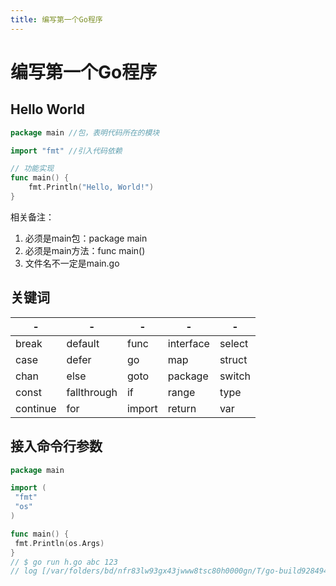 ```yaml
---
title: 编写第一个Go程序
---
```


# 编写第一个Go程序

## Hello World

```go
package main //包，表明代码所在的模块

import "fmt" //引入代码依赖

// 功能实现
func main() {
    fmt.Println("Hello, World!")
}
```

相关备注：

1. 必须是main包：package main
2. 必须是main方法：func main()
3. 文件名不一定是main.go

## 关键词

|   -  |  -    | -   | - | -  |
| -------- | ----------- | ------ | --------- | ------ |
| break    | default     | func   | interface | select |
| case     | defer       | go     | map       | struct |
| chan     | else        | goto   | package   | switch |
| const    | fallthrough | if     | range     | type   |
| continue | for         | import | return    | var    |

## 接入命令行参数

```go
package main

import (
 "fmt"
 "os"
)

func main() {
 fmt.Println(os.Args)
}
// $ go run h.go abc 123
// log [/var/folders/bd/nfr83lw93gx43jwww8tsc80h0000gn/T/go-build928494040/b001/exe/h abc 123]
```
